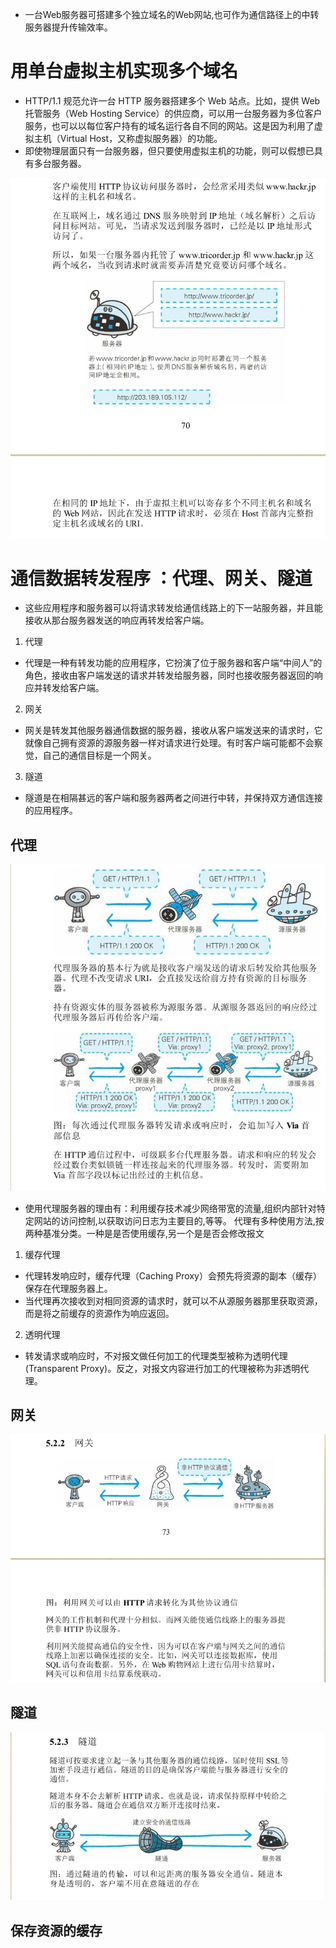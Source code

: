 * 一台Web服务器可搭建多个独立域名的Web网站,也可作为通信路径上的中转服务器提升传输效率。
# 用单台虚拟主机实现多个域名
* HTTP/1.1 规范允许一台 HTTP 服务器搭建多个 Web 站点。比如，提供 Web 托管服务（Web Hosting Service）的供应商，可以用一台服务器为多位客户服务，也可以以每位客户持有的域名运行各自不同的网站。这是因为利用了虚拟主机（Virtual Host，又称虚拟服务器）的功能。
* 即使物理层面只有一台服务器，但只要使用虚拟主机的功能，则可以假想已具有多台服务器。

![](https://raw.githubusercontent.com/1391020381/Web-Foundation/master/articles/HTTP%E3%80%81TCP%E3%80%81IP/img/%E7%94%A8%E5%8D%95%E5%8F%B0%E8%99%9A%E6%8B%9F%E4%B8%BB%E6%9C%BA%E5%AE%9E%E7%8E%B0%E5%A4%9A%E4%B8%AA%E5%9F%9F%E5%90%8D.png)

# 通信数据转发程序 ：代理、网关、隧道
* 这些应用程序和服务器可以将请求转发给通信线路上的下一站服务器，并且能接收从那台服务器发送的响应再转发给客户端。
1. 代理
* 代理是一种有转发功能的应用程序，它扮演了位于服务器和客户端“中间人”的角色，接收由客户端发送的请求并转发给服务器，同时也接收服务器返回的响应并转发给客户端。
2. 网关
* 网关是转发其他服务器通信数据的服务器，接收从客户端发送来的请求时，它就像自己拥有资源的源服务器一样对请求进行处理。有时客户端可能都不会察觉，自己的通信目标是一个网关。
3. 隧道
* 隧道是在相隔甚远的客户端和服务器两者之间进行中转，并保持双方通信连接的应用程序。
## 代理

![](https://raw.githubusercontent.com/1391020381/Web-Foundation/master/articles/HTTP%E3%80%81TCP%E3%80%81IP/img/%E4%BB%A3%E7%90%86.png)

* 使用代理服务器的理由有：利用缓存技术减少网络带宽的流量,组织内部针对特定网站的访问控制,以获取访问日志为主要目的,等等。
代理有多种使用方法,按两种基准分类。一种是是否使用缓存,另一个是是否会修改报文
1. 缓存代理
* 代理转发响应时，缓存代理（Caching Proxy）会预先将资源的副本（缓存）保存在代理服务器上。
* 当代理再次接收到对相同资源的请求时，就可以不从源服务器那里获取资源，而是将之前缓存的资源作为响应返回。
2. 透明代理
* 转发请求或响应时，不对报文做任何加工的代理类型被称为透明代理(Transparent Proxy)。反之，对报文内容进行加工的代理被称为非透明代理。
## 网关

![](https://raw.githubusercontent.com/1391020381/Web-Foundation/master/articles/HTTP、TCP、IP/img/网关.png)

## 隧道

![](https://raw.githubusercontent.com/1391020381/Web-Foundation/master/articles/HTTP%E3%80%81TCP%E3%80%81IP/img/%E9%9A%A7%E9%81%93.png)

## 保存资源的缓存





